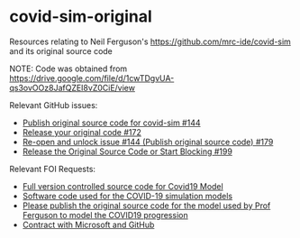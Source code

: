 # covid-sim-original

Resources relating to Neil Ferguson's https://github.com/mrc-ide/covid-sim and its original source code

NOTE: Code was obtained from https://drive.google.com/file/d/1cwTDgvUA-qs3ovOOz8JafQZEI8vZ0CiE/view

Relevant GitHub issues:

- [ Publish original source code for covid-sim #144 ](https://github.com/mrc-ide/covid-sim/issues/144)
- [ Release your original code #172 ](https://github.com/mrc-ide/covid-sim/issues/172)
- [ Re-open and unlock issue #144 (Publish original source code) #179 ](https://github.com/mrc-ide/covid-sim/issues/179)
- [ Release the Original Source Code or Start Blocking #199 ](https://github.com/mrc-ide/covid-sim/issues/199)

Relevant FOI Requests:

- [Full version controlled source code for Covid19 Model](https://www.whatdotheyknow.com/request/full_version_controlled_source_c)
- [Software code used for the COVID-19 simulation models](https://www.whatdotheyknow.com/request/software_code_used_for_the_covid)
- [Please publish the original source code for the model used by Prof Ferguson to model the COVID19 progression](https://www.whatdotheyknow.com/request/please_publish_the_original_sour#incoming-1583597)
- [Contract with Microsoft and GitHub](https://www.whatdotheyknow.com/request/contract_with_microsoft_and_gith)

